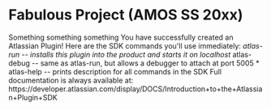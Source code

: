 # Fabulous Project (AMOS SS 20xx)
Something something something
Y o u   h a v e   s u c c e s s f u l l y   c r e a t e d   a n   A t l a s s i a n   P l u g i n !  
  
 H e r e   a r e   t h e   S D K   c o m m a n d s   y o u ' l l   u s e   i m m e d i a t e l y :  
  
 *   a t l a s - r u n       - -   i n s t a l l s   t h i s   p l u g i n   i n t o   t h e   p r o d u c t   a n d   s t a r t s   i t   o n   l o c a l h o s t  
 *   a t l a s - d e b u g   - -   s a m e   a s   a t l a s - r u n ,   b u t   a l l o w s   a   d e b u g g e r   t o   a t t a c h   a t   p o r t   5 0 0 5  
 *   a t l a s - h e l p     - -   p r i n t s   d e s c r i p t i o n   f o r   a l l   c o m m a n d s   i n   t h e   S D K  
  
 F u l l   d o c u m e n t a t i o n   i s   a l w a y s   a v a i l a b l e   a t :  
  
 h t t p s : / / d e v e l o p e r . a t l a s s i a n . c o m / d i s p l a y / D O C S / I n t r o d u c t i o n + t o + t h e + A t l a s s i a n + P l u g i n + S D K  
 